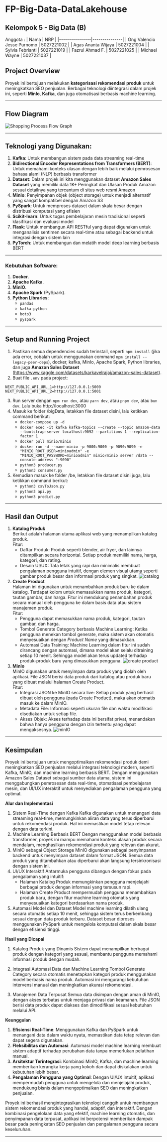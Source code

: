 # FP-Big-Data-DataLakehouse

## Kelompok 5 - Big Data (B)
Anggota : 
| Nama           | NRP           |
|----------------|---------------|
| Ong Valencio Jesse Purnomo  | 5027221002    |
| Agas Ananta Wijaya   | 5027221004   |
| Sylvia Febrianti  | 5027221019 |
| Fazrul Ahmad F.  | 5027221025  |
| Michael Wayne  | 5027221037  |

## Project Overview
Proyek ini bertujuan melakukan **kategorisasi rekomendasi produk** untuk meningkatkan SEO penjualan. Berbagai teknologi diintegrasi dalam projek ini, seperti **MinIo**, **Kafka**, dan juga otomatisasi berbasis machine learning.

---

##  Flow Diagram
![Shopping Process Flow Graph](https://github.com/user-attachments/assets/614ff80f-0747-40ad-a92e-61922bedc21b)


---

## Teknologi yang Digunakan:
1. **Kafka**: Untuk membangun sistem pada data streaming real-time
2. **Bidirectional Encoder Representations from Transformers (BERT)**: Untuk memahami konteks ulasan dengan lebih baik melalui pemrosesan bahasa alami (NLP) berbasis transformer
3. **Dataset**: Dalam projek ini kita menggunakan dataset **Amazon Sales Dataset** yang memiliki data 1K+ Peringkat dan Ulasan Produk Amazon sesuai detailnya yang tercantum di situs web resmi Amazon
4. **MinIo**: Penyimpanan objek (object storage) untuk menjadi alternatif yang sangat kompatibel dengan Amazon S3
5. **PySpark**: Untuk memproses dataset dalam skala besar dengan distribusi komputasi yang efisien
6. **Scikit-learn**: Untuk tugas pembelajaran mesin tradisional seperti klasifikasi dan evaluasi model
7. **Flask**: Untuk membangun API RESTful yang dapat digunakan untuk menganalisis sentimen secara real-time atau sebagai backend untuk integrasi dengan sistem lain
8. **PyTorch**: Untuk membangun dan melatih model deep learning berbasis BERT

---

### Kebutuhan Software:
1. **Docker**.
2. **Apache Kafka**.
3. **MinIO**.
4. **Apache Spark** (PySpark).
5. **Python Libraries**:
   - `pandas` 
   - `kafka-python` 
   - `boto3` 
   - `pyspark` 

---

## Setup and Running Project
1. Pastikan semua dependencies sudah terinstall, seperti `npm install` (jika ada error, cobalah untuk menggunakan command `npm install --legacy-peer-deps`), docker, kafka, MinIo, Apache Spark, Python libraries, dan juga **Amazon Sales Dataset** (https://www.kaggle.com/datasets/karkavelrajaj/amazon-sales-dataset).
2. Buat file `.env` pada project: 
```
NEXT_PUBLIC_API_URL_1=http://127.0.0.1:5000
NEXT_PUBLIC_API_URL_2=http://127.0.0.1:5001
```
3. Run server dengan `npm run dev`, atau `yarn dev`, atau `pnpm dev`, atau `bun dev`. Lalu buka http://localhost:3000
4. Masuk ke folder /bigData, letakkan file dataset disini, lalu ketikkan command berikut:
   - `docker-compose up -d`
   - `docker exec -it kafka kafka-topics --create --topic amazon-data --bootstrap-server localhost:9092 --partitions 1 --replication-factor 1`
   - `docker pull minio/minio`
   - `docker run -d --name minio -p 9000:9000 -p 9090:9090 -e "MINIO_ROOT_USER=minioadmin" -e "MINIO_ROOT_PASSWORD=minioadmin" minio/minio server /data --console-address ":9090"`
   - `python3 producer.py`
   - `python3 consumer.py`
5. Kemudian masuk ke folder /be, letakkan file dataset disini juga, lalu ketikkan command berikut:
   - `python3 csvToJson.py`
   - `python3 api.py`
   - `python3 predict.py`


---

## Hasil dan Output
1. **Katalog Produk** <br>
   Berikut adalah halaman utama aplikasi web yang menampilkan katalog produk. <br>
   Fitur:
   - Daftar Produk: Produk seperti blender, air fryer, dan lainnya ditampilkan secara horizontal. Setiap produk memiliki nama, harga, kategori, dan rating.
   - Desain UI/UX: Tata letak yang rapi dan minimalis membuat pengalaman pengguna intuitif, dengan elemen visual utama seperti gambar produk besar dan informasi produk yang singkat.
     ![catalog](https://github.com/user-attachments/assets/a8e3fd8d-f16b-4600-9de1-c8cd6f6d75bf)
2. **Create Product** <br>
   Halaman ini digunakan untuk menambahkan produk baru ke dalam katalog. Terdapat kolom untuk memasukkan nama produk, kategori, tautan gambar, dan harga. Fitur ini mendukung penambahan produk secara manual oleh pengguna ke dalam basis data atau sistem manajemen produk. <br>
   Fitur:
   - Pengguna dapat memasukkan nama produk, kategori, tautan gambar, dan harga.
   - Tombol Generate Category berbasis Machine Learning: Ketika pengguna menekan tombol generate, maka sistem akan otomatis menyesuaikan dengan *Product Name* yang dimasukkan.
   - Automasi Data Training: Machine Learning dalam fitur ini sudah dirancang dengan automasi, dimana model akan selalu ditraining setiap 10 menit. Sehingga model akan terus updated terhadap produk-produk baru yang dimasukkan pengguna.
   ![create product](https://github.com/user-attachments/assets/17d79011-c113-4e0b-8403-a01596a15a62)
3. **MinIo** <br>
   MinIO digunakan untuk menyimpan data produk yang diolah oleh aplikasi. File JSON berisi data produk dari katalog atau produk baru yang dibuat melalui halaman Create Product. <br>
   Fitur:
   - Integrasi JSON ke MinIO secara live: Setiap produk yang berhasil dibuat oleh pengguna (pada Create Product), maka akan otomatis masuk ke dalam MinIO.
   - Metadata File: Informasi seperti ukuran file dan waktu modifikasi disediakan untuk setiap file.
   - Akses Objek: Akses terhadap data ini bersifat privat, menandakan bahwa hanya pengguna dengan izin tertentu yang dapat mengaksesnya.
   ![minIO](https://github.com/user-attachments/assets/ca5dd749-b894-44f7-a743-8a913e619a79)


---

## Kesimpulan
Proyek ini bertujuan untuk mengoptimalkan rekomendasi produk demi meningkatkan SEO penjualan melalui integrasi teknologi modern, seperti Kafka, MinIO, dan machine learning berbasis BERT. Dengan menggunakan Amazon Sales Dataset sebagai sumber data utama, sistem ini menggabungkan pemrosesan data real-time, otomatisasi pembelajaran mesin, dan UI/UX interaktif untuk menyediakan pengalaman pengguna yang optimal. 

**Alur dan Implementasi**
1. Sistem Real-Time dengan Kafka
   Kafka digunakan untuk menangani data streaming real-time, memungkinkan aliran data yang terus diperbarui untuk rekomendasi produk. Hal ini memastikan model tetap relevan dengan data terkini.
2. Machine Learning Berbasis BERT
   Dengan menggunakan model berbasis transformer, proyek ini mampu memahami konteks ulasan produk secara mendalam, menghasilkan rekomendasi produk yang relevan dan akurat.
3. MinIO sebagai Object Storage
   MinIO digunakan sebagai penyimpanan backend untuk menyimpan dataset dalam format JSON. Semua data produk yang ditambahkan atau diperbarui akan langsung tersinkronisasi dengan sistem ini.
4. UI/UX Interaktif
   Antarmuka pengguna dibangun dengan fokus pada pengalaman yang intuitif:
   - Halaman Katalog Produk memungkinkan pengguna menjelajahi berbagai produk dengan informasi yang tersusun rapi.
   - Halaman Create Product mempermudah pengguna menambahkan produk baru, dengan fitur machine learning otomatis yang menyesuaikan kategori berdasarkan nama produk.
5. Automasi Model dan Dataset
   Model machine learning dilatih ulang secara otomatis setiap 10 menit, sehingga sistem terus berkembang sesuai dengan data produk terbaru. Dataset besar diproses menggunakan PySpark untuk mengelola komputasi dalam skala besar dengan efisiensi tinggi.

**Hasil yang Dicapai**
1. Katalog Produk yang Dinamis
Sistem dapat menampilkan berbagai produk dengan kategori yang sesuai, membantu pengguna memahami informasi produk dengan mudah.

2. Integrasi Automasi Data dan Machine Learning
Tombol Generate Category secara otomatis menetapkan kategori produk menggunakan model berbasis nama produk. Automasi ini mengurangi kebutuhan intervensi manual dan meningkatkan akurasi rekomendasi.

3. Manajemen Data Terpusat
Semua data disimpan dengan aman di MinIO, dengan akses terbatas untuk menjaga privasi dan keamanan. File JSON berisi data produk dapat diakses dan dimodifikasi sesuai kebutuhan melalui API.

**Keunggulan**
1. **Efisiensi Real-Time**: Menggunakan Kafka dan PySpark untuk menangani data dalam waktu nyata, memastikan data tetap relevan dan dapat segera digunakan.
2. **Fleksibilitas dan Automasi**: Automasi model machine learning membuat sistem adaptif terhadap perubahan data tanpa memerlukan pelatihan manual.
3. **Arsitektur Terintegrasi**: Kombinasi MinIO, Kafka, dan machine learning memberikan kerangka kerja yang kokoh dan dapat diskalakan untuk kebutuhan lebih besar.
4. **Pengalaman Pengguna yang Optimal**: Dengan UI/UX intuitif, aplikasi mempermudah pengguna untuk mengelola dan menjelajahi produk, mendukung bisnis dalam mengoptimalkan SEO dan meningkatkan penjualan.

Proyek ini berhasil mengintegrasikan teknologi canggih untuk membangun sistem rekomendasi produk yang handal, adaptif, dan interaktif. Dengan kombinasi pengelolaan data yang efektif, machine learning otomatis, dan penyimpanan data terpusat, aplikasi ini berpotensi memberikan dampak besar pada peningkatan SEO penjualan dan pengalaman pengguna secara keseluruhan.

---
